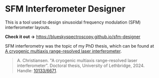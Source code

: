 # SFM Interferometer Designer

This is a tool used to design sinusoidal frequency modulation (SFM)
interferometer layouts.

**Check it out &rarr;** https://blueskyspectroscopy.github.io/sfm-designer

SFM interferometry was the topic of my PhD thesis, which can be found at
[A cryogenic multiaxis range-resolved laser interferometer][thesis].

> A. Christiansen. "A cryogenic multiaxis range-resolved laser interferometer".
> Doctoral thesis, University of Lethbridge, 2024.
> Handle: [10133/6671][thesis].

[thesis]: https://hdl.handle.net/10133/6671
